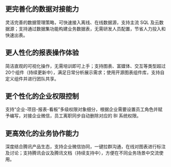 ## 更完善化的数据对接能力
灵活完善的数据管理策略，可快速接入离线、在线数据源，支持主流 SQL 及云数据源；支持通过数据集功能构建业务数据表，无需研发人员配置，节省人力投入和快速出表。

## 更人性化的报表操作体验
简洁直观的可视化操作，无需培训即可上手；支持图表、富媒体、交互等类型超过20个组件（持续更新中），满足日常分析展示需求；使用开源图表组件库，支持自定义组件并进行团队共享。

## 更个性化的企业权限控制
支持“企业-项目-报表-看板”多级权限对象细分，根据企业需要设置员工角色并赋予编写，对接企业微信，员工离职同步自动删除对应的 BI 系统权限。

## 更高效化的业务协作能力
深度结合腾讯产品生态，支持企业微信协同，一键拉群沟通，在线对图表进行标注及讨论；支持腾讯会议及腾讯文档（持续支持中），方便在不同业务场景中交流使用。
